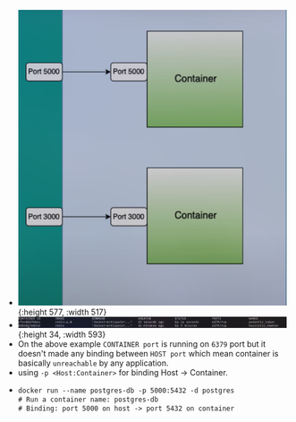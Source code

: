 - ![2024-12-05-154020_655x720_scrot.png](../assets/2024-12-05-154020_655x720_scrot_1733388031663_0.png){:height 577, :width 517}
- ![2024-12-05-154145_1769x76_scrot.png](../assets/2024-12-05-154145_1769x76_scrot_1733388114577_0.png){:height 34, :width 593}
- On the above example `CONTAINER port` is running on `6379` port but it doesn't made any binding between `HOST port` which mean container is basically `unreachable` by any application.
- using `-p <Host:Container>` for binding Host -> Container.
- ```
  docker run --name postgres-db -p 5000:5432 -d postgres
  # Run a container name: postgres-db
  # Binding: port 5000 on host -> port 5432 on container
  ```
